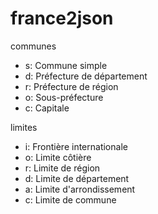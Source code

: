 # france2json

communes
- s: Commune simple
- d: Préfecture de département
- r: Préfecture de région
- o: Sous-préfecture
- c: Capitale

limites
- i: Frontière internationale
- o: Limite côtière
- r: Limite de région
- d: Limite de département
- a: Limite d'arrondissement
- c: Limite de commune
